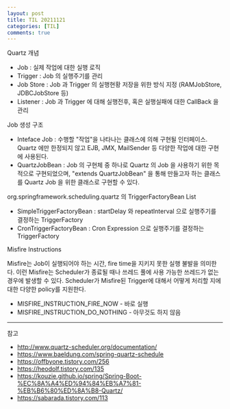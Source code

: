 ```yaml
---
layout: post
title: TIL 20211121
categories: [TIL]
comments: true
---
```


Quartz 개념

- Job : 실제 작업에 대한 실행 로직
- Trigger : Job 의 실행주기를 관리
- Job Store : Job 과 Trigger 의 실행현황 저장을 위한 방식 지정 (RAMJobStore, JDBCJobStore 등)
- Listener : Job 과 Trigger 에 대해 실행전후, 혹은 실행실패에 대한 CallBack 을 관리

Job 생성 구조

- Inteface Job : 수행할 "작업"을 나타나는 클래스에 의해 구현될 인터페이스. Quartz 에만 한정되지 않고 EJB, JMX, MailSender 등 다양한 작업에 대한 구현에 사용된다.
- QuartzJobBean : Job 의 구현체 중 하나로 Quartz 의 Job 을 사용하기 위한 목적으로 구현되었으며, "extends QuartzJobBean" 을 통해 만들고자 하는 클래스를 Quartz Job 을 위한 클래스로 구현할 수 있다.

org.springframework.scheduling.quartz 의 TriggerFactoryBean List

- SimpleTriggerFactoryBean : startDelay 와 repeatInterval 으로 실행주기를 결정하는 TriggerFactory
- CronTriggerFactoryBean : Cron Expression 으로 실행주기를 결정하는 TriggerFactory

Misfire Instructions

Misfire는 Job이 실행되어야 하는 시간, fire time을 지키지 못한 실행 불발을 의미한다. 이런 Misfire는 Scheduler가 종료될 때나 쓰레드 풀에 사용 가능한 쓰레드가 없는 경우에 발생할 수 있다. Scheduler가 Misfire된 Trigger에 대해서 어떻게 처리할 지에 대한 다양한 policy를 지원한다. 
- MISFIRE_INSTRUCTION_FIRE_NOW - 바로 실행
- MISFIRE_INSTRUCTION_DO_NOTHING - 아무것도 하지 않음

-----------

참고

- http://www.quartz-scheduler.org/documentation/
- https://www.baeldung.com/spring-quartz-schedule
- https://offbyone.tistory.com/256
- https://heodolf.tistory.com/135
- https://kouzie.github.io/spring/Spring-Boot-%EC%8A%A4%ED%94%84%EB%A7%81-%EB%B6%80%ED%8A%B8-Quartz/
- https://sabarada.tistory.com/113
